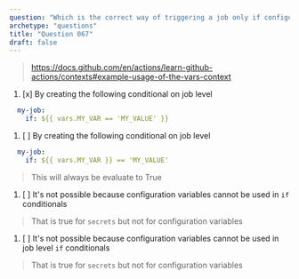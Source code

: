 ```yaml
---
question: "Which is the correct way of triggering a job only if configuration variable `MY_VAR` has the value of `MY_VALUE`?"
archetype: "questions"
title: "Question 067"
draft: false
---
```


> https://docs.github.com/en/actions/learn-github-actions/contexts#example-usage-of-the-vars-context
1. [x] By creating the following conditional on job level
```yaml
  my-job:
    if: ${{ vars.MY_VAR == 'MY_VALUE' }}
```
1. [ ] By creating the following conditional on job level
```yaml
  my-job:
    if: ${{ vars.MY_VAR }} == 'MY_VALUE'
```
> This will always be evaluate to True
1. [ ] It's not possible because configuration variables cannot be used in `if` conditionals
> That is true for `secrets` but not for configuration variables
1. [ ] It's not possible because configuration variables cannot be used in job level `if` conditionals
> That is true for `secrets` but not for configuration variables
